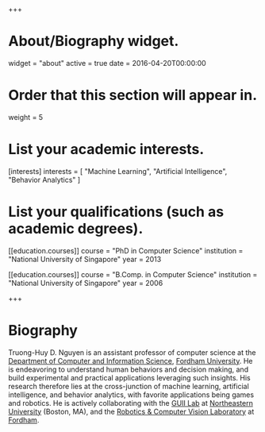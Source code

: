 +++
# About/Biography widget.
widget = "about"
active = true
date = 2016-04-20T00:00:00

# Order that this section will appear in.
weight = 5

# List your academic interests.
[interests]
  interests = [
    "Machine Learning",
    "Artificial Intelligence",
    "Behavior Analytics"
  ]

# List your qualifications (such as academic degrees).
[[education.courses]]
  course = "PhD in Computer Science"
  institution = "National University of Singapore"
  year = 2013

[[education.courses]]
  course = "B.Comp. in Computer Science"
  institution = "National University of Singapore"
  year = 2006
 
+++

# Biography

Truong-Huy D. Nguyen is an assistant professor of computer science at the [Department of Computer and Information Science](https://www.fordham.edu/info/20344/computer_and_information_science), [Fordham University](https://www.fordham.edu/). He is endeavoring to understand human behaviors and decision making, and build experimental and practical applications leveraging such insights. His research therefore lies at the cross-junction of machine learning, artificial intelligence, and behavior analytics, with favorite applications being games and robotics.  He is actively collaborating with the [GUII Lab](https://web.northeastern.edu/guii/) at [Northeastern University](http://www.northeastern.edu/) (Boston, MA), and the [Robotics & Computer Vision Laboratory](http://storm.cis.fordham.edu/~lyons/rcvlab) at [Fordham](http://www.fordham.edu/). 
